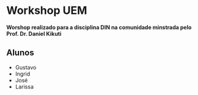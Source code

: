 # Workshop UEM

**Worshop realizado para a disciplina DIN na comunidade minstrada pelo Prof. Dr. Daniel Kikuti**

## Alunos
* Gustavo
* Ingrid
* José
* Larissa
